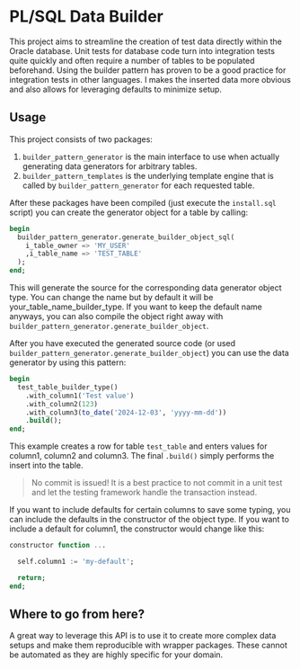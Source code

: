 # PL/SQL Data Builder

This project aims to streamline the creation of test data directly within the Oracle database. Unit tests for database code turn into integration tests quite quickly and often require a number of tables to be populated beforehand. Using the builder pattern has proven to be a good practice for integration tests in other languages. I makes the inserted data more obvious and also allows for leveraging defaults to minimize setup.

## Usage

This project consists of two packages:

1. `builder_pattern_generator` is the main interface to use when actually generating data generators for arbitrary tables.
2. `builder_pattern_templates` is the underlying template engine that is called by `builder_pattern_generator` for each requested table.

After these packages have been compiled (just execute the `install.sql` script) you can create the generator object for a table by calling:

```sql
begin
  builder_pattern_generator.generate_builder_object_sql(
    i_table_owner => 'MY_USER'
    ,i_table_name => 'TEST_TABLE'
  );
end;
```

This will generate the source for the corresponding data generator object type. You can change the name but by default it will be your_table_name_builder_type.
If you want to keep the default name anyways, you can also compile the object right away with `builder_pattern_generator.generate_builder_object`.

After you have executed the generated source code (or used `builder_pattern_generator.generate_builder_object`) you can use the data generator by using this pattern:

```sql
begin
  test_table_builder_type()
    .with_column1('Test value')
    .with_column2(123)
    .with_column3(to_date('2024-12-03', 'yyyy-mm-dd'))
    .build();
end;
```

This example creates a row for table `test_table` and enters values for column1, column2 and column3. The final `.build()` simply performs the insert into the table. 

> No commit is issued! It is a best practice to not commit in a unit test and let the testing framework handle the transaction instead. 

If you want to include defaults for certain columns to save some typing, you can include the defaults in the constructor of the object type. If you want to include a default for column1, the constructor would change like this:

```sql
constructor function ...

  self.column1 := 'my-default';

  return;
end;
```

## Where to go from here?

A great way to leverage this API is to use it to create more complex data setups and make them reproducible with wrapper packages. These cannot be automated as they are highly specific for your domain.